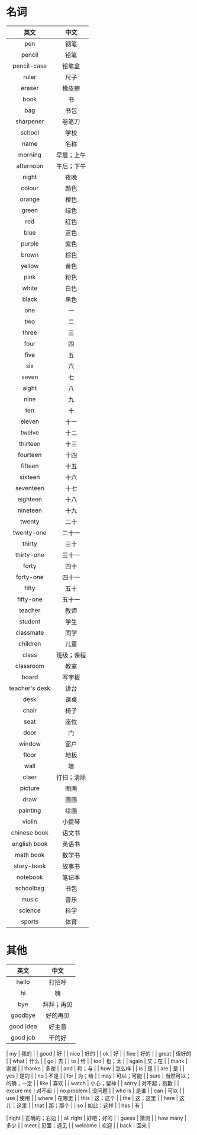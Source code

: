# 名词
|英文|中文|
|:---:|:---:|
| pen | 钢笔 |
| pencil | 铅笔 |
| pencil-case | 铅笔盒 |
| ruler | 尺子 |
| eraser | 橡皮擦 |
| book | 书 |
| bag | 书包 |
| sharpener | 卷笔刀 |
| school | 学校 |
| name | 名称 |
| morning | 早晨；上午 |
| afternoon | 午后；下午 |
| night | 夜晚 |
| colour | 颜色 |
| orange | 橙色 |
| green | 绿色 |
| red | 红色 |
| blue | 蓝色 |
| purple | 紫色 |
| brown | 棕色 |
| yellow | 黄色 |
| pink | 粉色 |
| white | 白色 |
| black | 黑色 |
| one | 一 |
| two | 二 |
| three | 三 |
| four | 四 |
| five | 五 |
| six | 六 |
| seven | 七 |
| aight | 八 |
| nine | 九 |
| ten | 十 |
| eleven | 十一 |
| twelve | 十二 |
| thirteen | 十三 |
| fourteen | 十四 |
| fifteen | 十五 |
| sixteen | 十六 |
| seventeen | 十七 |
| eighteen | 十八 |
| nineteen | 十九 |
| twenty | 二十 |
| twenty-one | 二十一 |
| thirty | 三十 |
| thirty-one | 三十一 |
| forty | 四十 |
| forty-one | 四十一 |
| fifty | 五十 |
| fifty-one | 五十一 |
| teacher | 教师 |
| student | 学生 |
| classmate | 同学 |
| children | 儿童 |
| class | 班级；课程 |
| classroom | 教室 |
| board | 写字板 |
| teacher's desk | 讲台 |
| desk | 课桌 |
| chair | 椅子 |
| seat | 座位 |
| door | 门 |
| window | 窗户 |
| floor | 地板 |
| wall | 墙 |
| claer | 打扫；清除 |
| picture | 图画 |
| draw | 画画 |
| painting | 绘画 |
| violin | 小提琴 |
| chinese book | 语文书 |
| english book | 英语书 |
| math book | 数学书 |
| story-book | 故事书 |
| notebook | 笔记本 |
| schoolbag | 书包 |
| music | 音乐 | 
| science | 科学 |
| sports | 体育 |


# 其他
|英文|中文|
|:---:|:---:|
| hello | 打招呼 |
| hi | 嗨 |
| bye | 拜拜；再见 |
| goodbye | 好的再见 |
| good idea | 好主意 |
| good job | 干的好 |

| my | 我的 |
| good | 好 |
| nice | 好的 |
| ok | 好 |
| fine | 好的 |
| great | 很好的 |
| what | 什么 |
| go | 去 |
| to | 给 |
| too | 也；太 |
| again | 又；在 |
| thank | 谢谢 |
| thanks | 多谢 |
| and | 和；与 |
| how | 怎么样 |
| is | 是 |
| are | 是 |
| yes | 是的 |
| no | 不是 |
| for | 为；给 |
| may | 可以；可能 |
| sure | 当然可以；的确；一定 |
| like | 喜欢 |
| watch | 小心；留神 |
| sorry | 对不起；抱歉 |
| excure me | 对不起 |
| no.problem | 没问题 |
| who is | 是谁 |
| can | 可以 |
| use | 使用 |
| where | 在哪里 |
| this | 这；这个 |
| the | 这；这里 |
| here | 这儿；这里 |
| that | 那；那个 |
| so | 如此；这样 |
| has | 有 |



| right | 正确的；右边 |
| all right | 好吧；好的 |
| guess | 猜测 |
| how many | 多少 |
| meet | 见面；遇见 |
| welcome | 欢迎 |
| back | 回来 |

